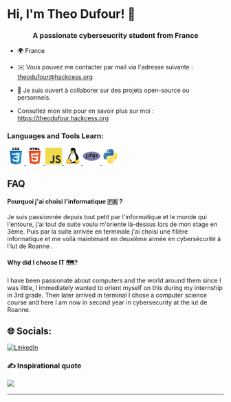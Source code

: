 # Hi, I'm Theo Dufour! 👋


<h3 align="center">A passionate cyberseucrity student from France</h3>

- 🌍 France

- ✉️ Vous pouvez me contacter par mail via l'adresse suivante : theodufour@hackcess.org

- 🤝 Je suis ouvert à collaborer sur des projets open-source ou personnels.

- Consultez mon site pour en savoir plus sur moi : https://theodufour.hackcess.org


<h3 align="left">Languages and Tools Learn:</h3>
<p align="left"> <a href="https://www.w3schools.com/css/" target="_blank" rel="noreferrer"> <img src="https://raw.githubusercontent.com/devicons/devicon/master/icons/css3/css3-original-wordmark.svg" alt="css3" width="40" height="40"/> </a> <a href="https://www.w3.org/html/" target="_blank" rel="noreferrer"> <img src="https://raw.githubusercontent.com/devicons/devicon/master/icons/html5/html5-original-wordmark.svg" alt="html5" width="40" height="40"/> </a>  <a href="https://developer.mozilla.org/en-US/docs/Web/JavaScript" target="_blank" rel="noreferrer"> <img src="https://raw.githubusercontent.com/devicons/devicon/master/icons/javascript/javascript-original.svg" alt="javascript" width="40" height="40"/> </a> <a href="https://www.linux.org/" target="_blank" rel="noreferrer"> <img src="https://raw.githubusercontent.com/devicons/devicon/master/icons/linux/linux-original.svg" alt="linux" width="40" height="40"/> </a> <a href="https://www.php.net" target="_blank" rel="noreferrer"> <img src="https://raw.githubusercontent.com/devicons/devicon/master/icons/php/php-original.svg" alt="php" width="40" height="40"/> </a> <a href="https://www.python.org" target="_blank" rel="noreferrer"> <img src="https://raw.githubusercontent.com/devicons/devicon/master/icons/python/python-original.svg" alt="python" width="40" height="40"/> </a> </p>


## FAQ

#### Pourquoi j'ai choisi l'informatique 🇫🇷 ?  

Je suis passionnée depuis tout petit par l'informatique et le monde qui l'entoure, j'ai tout de suite voulu m'oriente là-dessus lors de mon stage en 3ème.
Puis par la suite arrivée en terminale j'ai choisi une filière informatique et me voilà maintenant en deuxième année en cybersécurité à l'iut de Roanne . 

#### Why did I choose IT 🗺?


I have been passionate about computers and the world around them since I was little, I immediately wanted to orient myself on this during my internship in 3rd grade.
Then later arrived in terminal I chose a computer science course and here I am now in second year in cybersecurity at the iut de Roanne.


## 🌐 Socials:
[![LinkedIn](https://img.shields.io/badge/LinkedIn-%230077B5.svg?logo=linkedin&logoColor=white)](https://www.linkedin.com/in/dufourtheo/) 


### ✍️ Inspirational quote
![](https://quotes-github-readme.vercel.app/api?type=horizontal&theme=radical)

---

